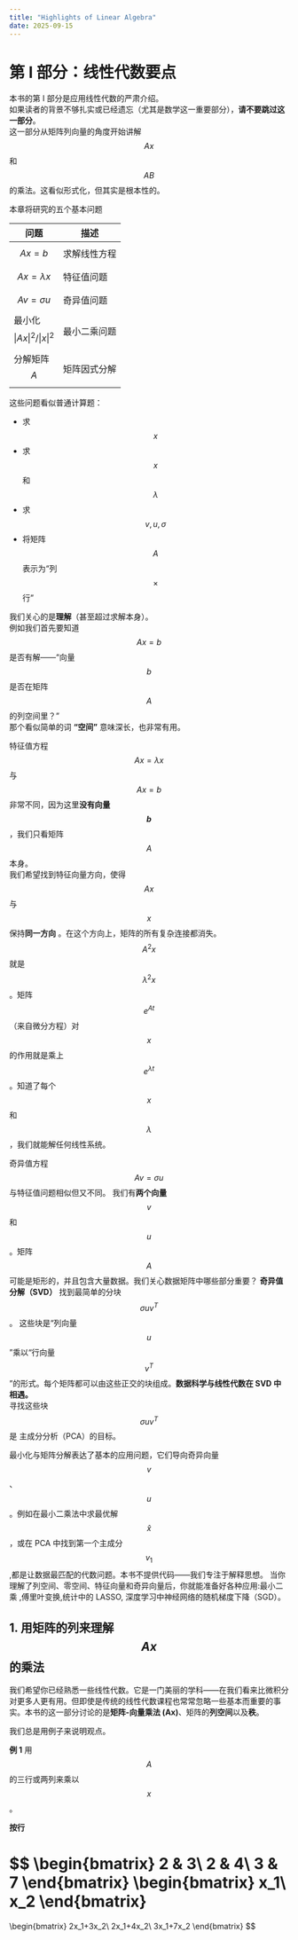 ```yaml
---
title: "Highlights of Linear Algebra"
date: 2025-09-15
---
```


# 第 I 部分：线性代数要点 

本书的第 I 部分是应用线性代数的严肃介绍。  
如果读者的背景不够扎实或已经遗忘（尤其是数学这一重要部分），**请不要跳过这一部分**。  
这一部分从矩阵列向量的角度开始讲解 $$Ax$$ 和 $$AB$$ 的乘法。这看似形式化，但其实是根本性的。

本章将研究的五个基本问题

| 问题 | 描述 |
|------|------|
| $$Ax=b$$ | 求解线性方程 |
| $$Ax=\lambda x$$ | 特征值问题 |
| $$Av=\sigma u$$ | 奇异值问题 |
| 最小化 $$\|Ax\|^2/\|x\|^2$$ | 最小二乘问题 |
| 分解矩阵 $$A$$ | 矩阵因式分解 |

这些问题看似普通计算题：

- 求 $$x$$  
- 求 $$x$$ 和 $$\lambda$$  
- 求 $$v, u, \sigma$$  
- 将矩阵$$A$$ 表示为“列 $$×$$ 行”

我们关心的是**理解**（甚至超过求解本身）。  
例如我们首先要知道 $$Ax=b$$ 是否有解——“向量 $$b$$ 是否在矩阵 $$A$$ 的列空间里？”  
那个看似简单的词 **“空间”** 意味深长，也非常有用。

特征值方程 $$Ax=\lambda x$$ 与 $$Ax=b$$ 非常不同，因为这里**没有向量 $$b$$**，我们只看矩阵 $$A$$ 本身。  
我们希望找到特征向量方向，使得 $$Ax$$ 与 $$x$$ 保持**同一方向** 。在这个方向上，矩阵的所有复杂连接都消失。  
$$A^2x$$ 就是 $$\lambda^2x$$ 。矩阵 $$e^{At}$$ （来自微分方程）对 $$x$$ 的作用就是乘上 $$e^{\lambda t}$$ 。知道了每个 $$x$$ 和 $$\lambda$$ ，我们就能解任何线性系统。

奇异值方程 $$Av=\sigma u$$ 与特征值问题相似但又不同。 我们有**两个向量** $$v$$ 和 $$u$$ 。矩阵 $$A$$ 可能是矩形的，并且包含大量数据。我们关心数据矩阵中哪些部分重要？ 
**奇异值分解（SVD）** 找到最简单的分块 $$\sigma u v^T$$ 。 这些块是“列向量 $$u$$ ”乘以“行向量 $$v^T$$ ”的形式。每个矩阵都可以由这些正交的块组成。**数据科学与线性代数在 SVD 中相遇。**  
寻找这些块 $$\sigma u v^T$$ 是 主成分分析（PCA）的目标。

最小化与矩阵分解表达了基本的应用问题，它们导向奇异向量 $$v$$ 、 $$u$$ 。例如在最小二乘法中求最优解 $$\hat{x}$$ ，或在 PCA 中找到第一个主成分 $$v_1$$ ,都是让数据最匹配的代数问题。本书不提供代码——我们专注于解释思想。
当你理解了列空间、零空间、特征向量和奇异向量后，你就能准备好各种应用:最小二乘 ,傅里叶变换,统计中的 LASSO, 深度学习中神经网络的随机梯度下降（SGD）。

## 1. 用矩阵的列来理解 $$Ax$$ 的乘法

我们希望你已经熟悉一些线性代数。它是一门美丽的学科——在我们看来比微积分对更多人更有用。但即使是传统的线性代数课程也常常忽略一些基本而重要的事实。本书的这一部分讨论的是**矩阵-向量乘法 \(Ax\)**、矩阵的**列空间**以及**秩**。

我们总是用例子来说明观点。

**例 1** 用 $$A$$ 的三行或两列来乘以 $$x$$ 。

**按行** 

$$
\begin{bmatrix}
2 & 3\\
2 & 4\\
3 & 7
\end{bmatrix}
\begin{bmatrix}
x_1\\
x_2
\end{bmatrix}
=
\begin{bmatrix}
2x_1+3x_2\\
2x_1+4x_2\\
3x_1+7x_2
\end{bmatrix}
$$
